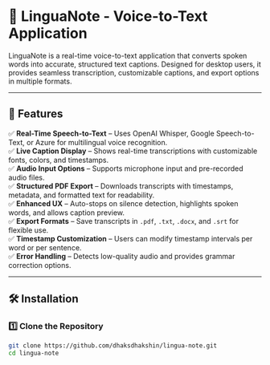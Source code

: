 # 📝 LinguaNote - Voice-to-Text Application

LinguaNote is a real-time voice-to-text application that converts spoken words into accurate, structured text captions. Designed for desktop users, it provides seamless transcription, customizable captions, and export options in multiple formats.

---

## 🚀 Features

✅ **Real-Time Speech-to-Text** – Uses OpenAI Whisper, Google Speech-to-Text, or Azure for multilingual voice recognition.  
✅ **Live Caption Display** – Shows real-time transcriptions with customizable fonts, colors, and timestamps.  
✅ **Audio Input Options** – Supports microphone input and pre-recorded audio files.  
✅ **Structured PDF Export** – Downloads transcripts with timestamps, metadata, and formatted text for readability.  
✅ **Enhanced UX** – Auto-stops on silence detection, highlights spoken words, and allows caption preview.  
✅ **Export Formats** – Save transcripts in `.pdf`, `.txt`, `.docx`, and `.srt` for flexible use.  
✅ **Timestamp Customization** – Users can modify timestamp intervals per word or per sentence.  
✅ **Error Handling** – Detects low-quality audio and provides grammar correction options.

---

## 🛠️ Installation

### 1️⃣ Clone the Repository  
```bash
git clone https://github.com/dhaksdhakshin/lingua-note.git
cd lingua-note
